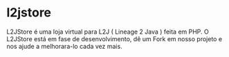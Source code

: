 l2jstore
========

L2JStore é uma loja virtual para L2J ( Lineage 2 Java ) feita em PHP. O L2JStore está em fase de desenvolvimento, dê um Fork em nosso projeto e nos ajude a melhorara-lo cada vez mais.
